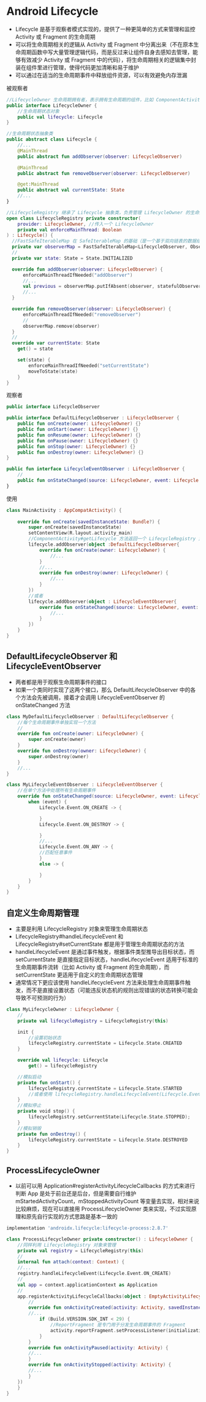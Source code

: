 # Android Lifecycle
- Lifecycle 是基于观察者模式实现的，提供了一种更简单的方式来管理和监控 Activity 或 Fragment 的生命周期
- 可以将生命周期相关的逻辑从 Activity 或 Fragment 中分离出来（不在原本生命周期函数中写大量管理逻辑代码，而是反过来让组件自身去感知去管理，能够有效减少 Activity 或 Fragment 中的代码），将生命周期相关的逻辑集中封装在组件里进行管理，使得代码更加清晰和易于维护
- 可以通过在适当的生命周期事件中释放组件资源，可以有效避免内存泄漏


被观察者
```kotlin
//LifecycleOwner 生命周期拥有者，表示拥有生命周期的组件，比如 ComponentActivity，Fragment 都实现了 LifecycleOwner 接口
public interface LifecycleOwner {
    //生命周期状态对象
    public val lifecycle: Lifecycle
}
```
 
```kotlin
//生命周期状态抽象类
public abstract class Lifecycle {
    //...
    @MainThread
    public abstract fun addObserver(observer: LifecycleObserver)

    @MainThread
    public abstract fun removeObserver(observer: LifecycleObserver)

    @get:MainThread
    public abstract val currentState: State
    //...
}
```

```kotlin
//LifecycleRegistry 继承了 Lifecycle 抽象类，负责管理 LifecycleOwner 的生命周期状态
open class LifecycleRegistry private constructor(
    provider: LifecycleOwner, //传入一个 LifecycleOwner
    private val enforceMainThread: Boolean
) : Lifecycle() {
  //FastSafeIterableMap 在 SafeIterableMap 的基础（是一个基于双向链表的数据结构，支持在遍历过程中安全地删除元素）上增加了一个 HashMap 来实际存储数据，使得数据的查询速度更快
  private var observerMap = FastSafeIterableMap<LifecycleObserver, ObserverWithState>()
  //
  private var state: State = State.INITIALIZED

  override fun addObserver(observer: LifecycleObserver) {
      enforceMainThreadIfNeeded("addObserver")
      //...
      val previous = observerMap.putIfAbsent(observer, statefulObserver)
      //...
  }

  override fun removeObserver(observer: LifecycleObserver) {
      enforceMainThreadIfNeeded("removeObserver")
      //
      observerMap.remove(observer)
  }
  //
  override var currentState: State
    get() = state

    set(state) {
        enforceMainThreadIfNeeded("setCurrentState")
        moveToState(state)
    }
}
```

观察者
```kotlin
public interface LifecycleObserver
```

```kotlin
public interface DefaultLifecycleObserver : LifecycleObserver {
    public fun onCreate(owner: LifecycleOwner) {}
    public fun onStart(owner: LifecycleOwner) {}
    public fun onResume(owner: LifecycleOwner) {}
    public fun onPause(owner: LifecycleOwner) {}
    public fun onStop(owner: LifecycleOwner) {}
    public fun onDestroy(owner: LifecycleOwner) {}
}
```

```kotlin
public fun interface LifecycleEventObserver : LifecycleObserver {
    //
    public fun onStateChanged(source: LifecycleOwner, event: Lifecycle.Event)
}
```

使用
```kotlin
class MainActivity : AppCompatActivity() {
    
    override fun onCreate(savedInstanceState: Bundle?) {
        super.onCreate(savedInstanceState)
        setContentView(R.layout.activity_main)
        //ComponentActivity#getLifecycle 方法返回一个 LifecycleRegistry 对象
        lifecycle.addObserver(object :DefaultLifecycleObserver{
            override fun onCreate(owner: LifecycleOwner) {
                //...
            }
            //...
            override fun onDestroy(owner: LifecycleOwner) {
                //...
            }
        })
        //或者
        lifecycle.addObserver(object : LifecycleEventObserver{
            override fun onStateChanged(source: LifecycleOwner, event: Lifecycle.Event) {
                //...
            }
        })
    }
}
```


## DefaultLifecycleObserver 和 LifecycleEventObserver
- 两者都是用于观察生命周期事件的接口
- 如果一个类同时实现了这两个接口，那么 DefaultLifecycleObserver 中的各个方法会先被调用，接着才会调用 LifecycleEventObserver 的 onStateChanged 方法

```kotlin
class MyDefaultLifecycleObserver : DefaultLifecycleObserver {
    //每个生命周期事件单独实现一个方法
    //
    override fun onCreate(owner: LifecycleOwner) {
        super.onCreate(owner)
    }
    override fun onDestroy(owner: LifecycleOwner) {
        super.onDestroy(owner)
    }
    //...
}
```
```kotlin
class MyLifecycleEventObserver : LifecycleEventObserver {
    //在单个方法中处理所有生命周期事件
    override fun onStateChanged(source: LifecycleOwner, event: Lifecycle.Event) {
        when (event) {
            Lifecycle.Event.ON_CREATE -> {

            }
            Lifecycle.Event.ON_DESTROY -> {

            }
            //...
            Lifecycle.Event.ON_ANY -> {
            //匹配任意事件
            }
            else -> {

            }
        }
    }
}
```


## 自定义生命周期管理
- 主要是利用 LifecycleRegistry 对象来管理生命周期状态
- LifecycleRegistry#handleLifecycleEvent 和 LifecycleRegistry#setCurrentState 都是用于管理生命周期状态的方法
- handleLifecycleEvent 是通过事件触发，根据事件类型推导出目标状态，而 setCurrentState 是直接指定目标状态，handleLifecycleEvent 适用于标准的生命周期事件流转（比如 Activity 或 Fragment 的生命周期），而 setCurrentState 更适用于自定义的生命周期状态管理
- 通常情况下更应该使用 handleLifecycleEvent 方法来处理生命周期事件触发，而不是直接设置状态（可能违反状态机的规则出现错误的状态转换可能会导致不可预测的行为）

```kotlin
class MyLifecycleOwner : LifecycleOwner {
    //
    private val lifecycleRegistry = LifecycleRegistry(this)

    init {
        //设置初始状态
        lifecycleRegistry.currentState = Lifecycle.State.CREATED
    }

    override val lifecycle: Lifecycle
        get() = lifecycleRegistry

    //模拟启动
    private fun onStart() {
        lifecycleRegistry.currentState = Lifecycle.State.STARTED
        //或者使用 lifecycleRegistry.handleLifecycleEvent(Lifecycle.Event.STARTED)
    }
    //模拟停止
    private void stop() {
        lifecycleRegistry.setCurrentState(Lifecycle.State.STOPPED);
    }
    //模拟销毁
    private fun onDestroy() {
        lifecycleRegistry.currentState = Lifecycle.State.DESTROYED
    }
}
```


## ProcessLifecycleOwner
- 以前可以用 Application#registerActivityLifecycleCallbacks 的方式来进行判断 App 是处于前台还是后台，但是需要自行维护 mStartedActivityCount，mStoppedActivityCount 等变量去实现，相对来说比较麻烦，现在可以直接用 ProcessLifecycleOwner 类来实现，不过实现原理和原先自行实现的方式思路是基本一致的

```groovy
implementation 'androidx.lifecycle:lifecycle-process:2.8.7'
```

```kotlin
class ProcessLifecycleOwner private constructor() : LifecycleOwner {
    //同样利用 LifecycleRegistry 对象来管理
    private val registry = LifecycleRegistry(this)
    //
    internal fun attach(context: Context) {
    //...
    registry.handleLifecycleEvent(Lifecycle.Event.ON_CREATE)
    //
    val app = context.applicationContext as Application
    //
    app.registerActivityLifecycleCallbacks(object : EmptyActivityLifecycleCallbacks() {
        //
        override fun onActivityCreated(activity: Activity, savedInstanceState: Bundle?) {
        //...
            if (Build.VERSION.SDK_INT < 29) {
                //ReportFragment 是专门用于分发生命周期事件的 Fragment
                activity.reportFragment.setProcessListener(initializationListener)
            }
        }
        override fun onActivityPaused(activity: Activity) {
        //...
        }
        override fun onActivityStopped(activity: Activity) {
        //...
        }
    })
    }
}
```

 